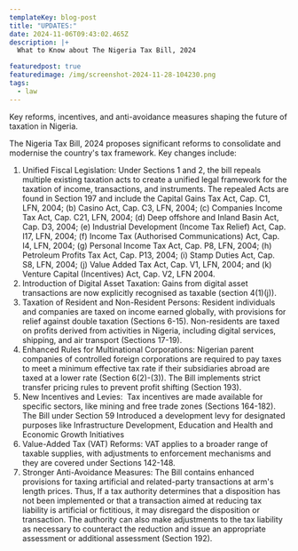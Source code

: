 ```yaml
---
templateKey: blog-post
title: "UPDATES:"
date: 2024-11-06T09:43:02.465Z
description: |+
  What to Know about The Nigeria Tax Bill, 2024 

featuredpost: true
featuredimage: /img/screenshot-2024-11-28-104230.png
tags:
  - law
---
```

<!--StartFragment-->

Key reforms, incentives, and anti-avoidance measures shaping the future of taxation in Nigeria. 

The Nigeria Tax Bill, 2024 proposes significant reforms to consolidate and modernise the country's tax framework. Key changes include:

1. Unified Fiscal Legislation: Under Sections 1 and 2, the bill repeals multiple existing taxation acts to create a unified legal framework for the taxation of income, transactions, and instruments. The repealed Acts are found in Section 197 and include the Capital Gains Tax Act, Cap. C1, LFN, 2004; (b) Casino Act, Cap. C3, LFN, 2004; (c) Companies Income Tax Act, Cap. C21, LFN, 2004; (d) Deep offshore and Inland Basin Act, Cap. D3, 2004; (e) Industrial Development (Income Tax Relief) Act, Cap. I17, LFN, 2004; (f) Income Tax (Authorised Communications) Act, Cap. I4, LFN, 2004; (g) Personal Income Tax Act, Cap. P8, LFN, 2004; (h) Petroleum Profits Tax Act, Cap. P13, 2004; (i) Stamp Duties Act, Cap. S8, LFN, 2004; (j) Value Added Tax Act, Cap. V1, LFN, 2004; and (k) Venture Capital (Incentives) Act, Cap. V2, LFN 2004. 
2. Introduction of Digital Asset Taxation: Gains from digital asset transactions are now explicitly recognised as taxable (section 4(1)(j)).
3. Taxation of Resident and Non-Resident Persons: Resident individuals and companies are taxed on income earned globally, with provisions for relief against double taxation (Sections 6-15). Non-residents are taxed on profits derived from activities in Nigeria, including digital services, shipping, and air transport (Sections 17-19).
4. Enhanced Rules for Multinational Corporations: Nigerian parent companies of controlled foreign corporations are required to pay taxes to meet a minimum effective tax rate if their subsidiaries abroad are taxed at a lower rate (Section 6(2)-(3)). The Bill implements strict transfer pricing rules to prevent profit shifting (Section 193).
5. New Incentives and Levies:  Tax incentives are made available for specific sectors, like mining and free trade zones (Sections 164-182). The Bill under Section 59 Introduced a development levy for designated purposes like Infrastructure Development, Education and Health and Economic Growth Initiatives
6. Value-Added Tax (VAT) Reforms: VAT applies to a broader range of taxable supplies, with adjustments to enforcement mechanisms and they are covered under Sections 142-148.
7. Stronger Anti-Avoidance Measures: The Bill contains enhanced provisions for taxing artificial and related-party transactions at arm's length prices. Thus, If a tax authority determines that a disposition has not been implemented or that a transaction aimed at reducing tax liability is artificial or fictitious, it may disregard the disposition or transaction. The authority can also make adjustments to the tax liability as necessary to counteract the reduction and issue an appropriate assessment or additional assessment (Section 192).

<!--EndFragment-->